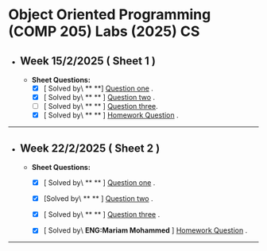 # Object Oriented Programming (COMP 205) Labs (2025) CS
- ## Week 15/2/2025 ( Sheet 1 ) 
   
  - **Sheet Questions:**
	   - [x] [ Solved by\ ** **] [Question one]() .
	   - [x] [ Solved by\ ** ** ] [Question two]() .
       - [ ] [ Solved by\ **  ** ] [Question three]().
	   - [x] [ Solved by\ ** ** ] [Homework Question]() .

---


- ## Week 22/2/2025 ( Sheet 2 ) 
   
  - **Sheet Questions:**
	   - [x] [ Solved by\ ** ** ] [Question one]() .
	   - [x] [Solved by\ **  ** ] [Question two]() .
	   - [x] [ Solved by\ **  ** ] [Question three]() .
	   - [x] [ Solved by\ **ENG:Mariam Mohammed** ] [Homework Question]() .


---
